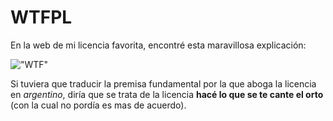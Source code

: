 # WTFPL

En la web de mi licencia favorita, encontré esta maravillosa explicación:

!["WTF"](/data/wtfpl-strip.jpg)

Si tuviera que traducir la premisa fundamental por la que aboga la licencia en _argentino_,
 diría que se trata de la licencia __hacé lo que se te cante el orto__ (con la cual no pordía es mas de acuerdo).
